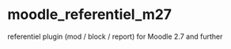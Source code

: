 moodle_referentiel_m27
======================

referentiel plugin (mod / block / report) for Moodle 2.7 and further
